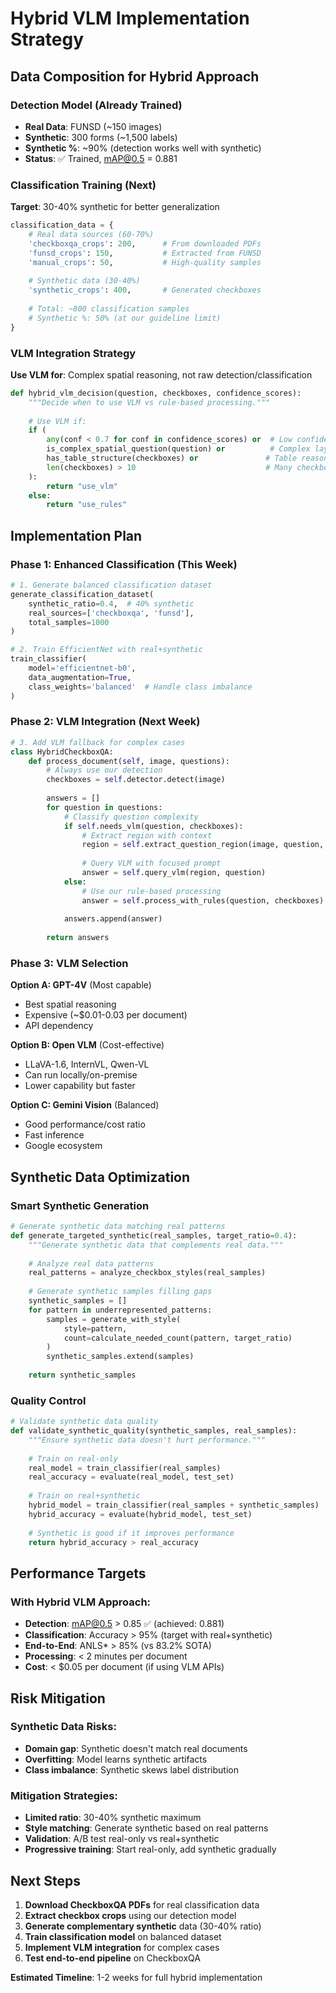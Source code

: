 # Hybrid VLM Implementation Strategy

## Data Composition for Hybrid Approach

### Detection Model (Already Trained)
- **Real Data**: FUNSD (~150 images)
- **Synthetic**: 300 forms (~1,500 labels)  
- **Synthetic %**: ~90% (detection works well with synthetic)
- **Status**: ✅ Trained, mAP@0.5 = 0.881

### Classification Training (Next)
**Target**: 30-40% synthetic for better generalization

```python
classification_data = {
    # Real data sources (60-70%)
    'checkboxqa_crops': 200,      # From downloaded PDFs
    'funsd_crops': 150,           # Extracted from FUNSD
    'manual_crops': 50,           # High-quality samples
    
    # Synthetic data (30-40%)  
    'synthetic_crops': 400,       # Generated checkboxes
    
    # Total: ~800 classification samples
    # Synthetic %: 50% (at our guideline limit)
}
```

### VLM Integration Strategy
**Use VLM for**: Complex spatial reasoning, not raw detection/classification

```python
def hybrid_vlm_decision(question, checkboxes, confidence_scores):
    """Decide when to use VLM vs rule-based processing."""
    
    # Use VLM if:
    if (
        any(conf < 0.7 for conf in confidence_scores) or  # Low confidence
        is_complex_spatial_question(question) or          # Complex layout
        has_table_structure(checkboxes) or               # Table reasoning needed
        len(checkboxes) > 10                             # Many checkboxes
    ):
        return "use_vlm"
    else:
        return "use_rules"
```

## Implementation Plan

### Phase 1: Enhanced Classification (This Week)
```python
# 1. Generate balanced classification dataset
generate_classification_dataset(
    synthetic_ratio=0.4,  # 40% synthetic
    real_sources=['checkboxqa', 'funsd'],
    total_samples=1000
)

# 2. Train EfficientNet with real+synthetic
train_classifier(
    model='efficientnet-b0',
    data_augmentation=True,
    class_weights='balanced'  # Handle class imbalance
)
```

### Phase 2: VLM Integration (Next Week)
```python
# 3. Add VLM fallback for complex cases
class HybridCheckboxQA:
    def process_document(self, image, questions):
        # Always use our detection
        checkboxes = self.detector.detect(image)
        
        answers = []
        for question in questions:
            # Classify question complexity
            if self.needs_vlm(question, checkboxes):
                # Extract region with context
                region = self.extract_question_region(image, question, checkboxes)
                
                # Query VLM with focused prompt
                answer = self.query_vlm(region, question)
            else:
                # Use our rule-based processing
                answer = self.process_with_rules(question, checkboxes)
            
            answers.append(answer)
        
        return answers
```

### Phase 3: VLM Selection
**Option A: GPT-4V** (Most capable)
- Best spatial reasoning
- Expensive (~$0.01-0.03 per document)
- API dependency

**Option B: Open VLM** (Cost-effective)
- LLaVA-1.6, InternVL, Qwen-VL
- Can run locally/on-premise
- Lower capability but faster

**Option C: Gemini Vision** (Balanced)
- Good performance/cost ratio
- Fast inference
- Google ecosystem

## Synthetic Data Optimization

### Smart Synthetic Generation
```python
# Generate synthetic data matching real patterns
def generate_targeted_synthetic(real_samples, target_ratio=0.4):
    """Generate synthetic data that complements real data."""
    
    # Analyze real data patterns
    real_patterns = analyze_checkbox_styles(real_samples)
    
    # Generate synthetic samples filling gaps
    synthetic_samples = []
    for pattern in underrepresented_patterns:
        samples = generate_with_style(
            style=pattern,
            count=calculate_needed_count(pattern, target_ratio)
        )
        synthetic_samples.extend(samples)
    
    return synthetic_samples
```

### Quality Control
```python
# Validate synthetic data quality
def validate_synthetic_quality(synthetic_samples, real_samples):
    """Ensure synthetic data doesn't hurt performance."""
    
    # Train on real-only
    real_model = train_classifier(real_samples)
    real_accuracy = evaluate(real_model, test_set)
    
    # Train on real+synthetic
    hybrid_model = train_classifier(real_samples + synthetic_samples)
    hybrid_accuracy = evaluate(hybrid_model, test_set)
    
    # Synthetic is good if it improves performance
    return hybrid_accuracy > real_accuracy
```

## Performance Targets

### With Hybrid VLM Approach:
- **Detection**: mAP@0.5 > 0.85 ✅ (achieved: 0.881)
- **Classification**: Accuracy > 95% (target with real+synthetic)
- **End-to-End**: ANLS* > 85% (vs 83.2% SOTA)
- **Processing**: < 2 minutes per document
- **Cost**: < $0.05 per document (if using VLM APIs)

## Risk Mitigation

### Synthetic Data Risks:
- **Domain gap**: Synthetic doesn't match real documents
- **Overfitting**: Model learns synthetic artifacts
- **Class imbalance**: Synthetic skews label distribution

### Mitigation Strategies:
- **Limited ratio**: 30-40% synthetic maximum
- **Style matching**: Generate synthetic based on real patterns  
- **Validation**: A/B test real-only vs real+synthetic
- **Progressive training**: Start real-only, add synthetic gradually

## Next Steps

1. **Download CheckboxQA PDFs** for real classification data
2. **Extract checkbox crops** using our detection model
3. **Generate complementary synthetic** data (30-40% ratio)
4. **Train classification model** on balanced dataset
5. **Implement VLM integration** for complex cases
6. **Test end-to-end pipeline** on CheckboxQA

**Estimated Timeline**: 1-2 weeks for full hybrid implementation